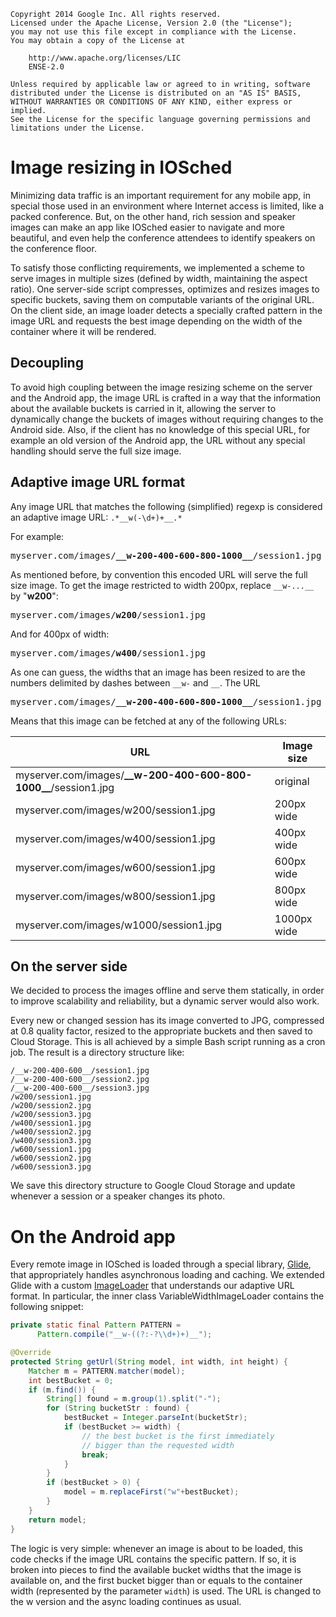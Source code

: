     Copyright 2014 Google Inc. All rights reserved.
    Licensed under the Apache License, Version 2.0 (the "License");
    you may not use this file except in compliance with the License.
    You may obtain a copy of the License at

        http://www.apache.org/licenses/LIC
        ENSE-2.0

    Unless required by applicable law or agreed to in writing, software
    distributed under the License is distributed on an "AS IS" BASIS,
    WITHOUT WARRANTIES OR CONDITIONS OF ANY KIND, either express or implied.
    See the License for the specific language governing permissions and
    limitations under the License.


# Image resizing in IOSched

Minimizing data traffic is an important requirement for any mobile app, in
special those used in an environment where Internet access is limited, like
a packed conference. But, on the other hand, rich session and speaker images
can make an app like IOSched easier to navigate and more beautiful, and even
help the conference attendees to identify speakers on the conference floor.

To satisfy those conflicting requirements, we implemented a scheme to serve
images in multiple sizes (defined by width, maintaining the aspect ratio).
One server-side script compresses, optimizes and resizes images to specific
buckets, saving them on computable variants of the original URL. On the
client side, an image loader detects a specially crafted pattern in the
image URL and requests the best image depending on the width of the
container where it will be rendered.


## Decoupling

To avoid high coupling between the image resizing scheme on the server and
the Android app, the image URL is crafted in a way that the information
about the available buckets is carried in it, allowing the server to
dynamically change the buckets of images without requiring changes to the
Android side. Also, if the client has no knowledge of this special URL, for
example an old version of the Android app, the URL without any special
handling should serve the full size image.


## Adaptive image URL format

Any image URL that matches the following (simplified) regexp is considered
an adaptive image URL: `.*__w(-\d+)+__.*`

For example:

<pre>
myserver.com/images/<b>__w-200-400-600-800-1000__</b>/session1.jpg
</pre>

As mentioned before, by convention this encoded URL will serve the full size
image. To get the image restricted to width 200px, replace `__w-...__` by
"**w200**":

<pre>
myserver.com/images/<b>w200</b>/session1.jpg
</pre>

And for 400px of width:

<pre>
myserver.com/images/<b>w400</b>/session1.jpg
</pre>

As one can guess, the widths that an image has been resized to are the numbers
delimited by dashes between `__w-` and `__`. The URL

<pre>
myserver.com/images/<b>__w-200-400-600-800-1000__</b>/session1.jpg
</pre>

Means that this image can be fetched at any of the following URLs:

URL | Image size
--- | ----------
myserver.com/images/**\_\_w-200-400-600-800-1000\_\_**/session1.jpg | original
myserver.com/images/w200/session1.jpg | 200px wide
myserver.com/images/w400/session1.jpg | 400px wide
myserver.com/images/w600/session1.jpg | 600px wide
myserver.com/images/w800/session1.jpg | 800px wide
myserver.com/images/w1000/session1.jpg | 1000px wide


## On the server side

We decided to process the images offline and serve them statically, in order
to improve scalability and reliability, but a dynamic server would also
work.

Every new or changed session has its image converted to JPG, compressed at
0.8 quality factor, resized to the appropriate buckets and then saved to
Cloud Storage. This is all achieved by a simple Bash script running as a
cron job.  The result is a directory structure like:

    /__w-200-400-600__/session1.jpg
    /__w-200-400-600__/session2.jpg
    /__w-200-400-600__/session3.jpg
    /w200/session1.jpg
    /w200/session2.jpg
    /w200/session3.jpg
    /w400/session1.jpg
    /w400/session2.jpg
    /w400/session3.jpg
    /w600/session1.jpg
    /w600/session2.jpg
    /w600/session3.jpg

We save this directory structure to Google Cloud Storage and update whenever
a session or a speaker changes its photo.

# On the Android app

Every remote image in IOSched is loaded through a special library, [Glide](https://github.com/bumptech/glide),
that appropriately handles asynchronous loading and caching. We extended
Glide with a custom [ImageLoader](../android/src/main/java/com/google/samples/apps/iosched/util/ImageLoader.java) that understands our
adaptive URL format. In particular, the inner class VariableWidthImageLoader
contains the following snippet:

```Java
private static final Pattern PATTERN =
      Pattern.compile("__w-((?:-?\\d+)+)__");

@Override
protected String getUrl(String model, int width, int height) {
    Matcher m = PATTERN.matcher(model);
    int bestBucket = 0;
    if (m.find()) {
        String[] found = m.group(1).split("-");
        for (String bucketStr : found) {
            bestBucket = Integer.parseInt(bucketStr);
            if (bestBucket >= width) {
                // the best bucket is the first immediately
                // bigger than the requested width
                break;
            }
        }
        if (bestBucket > 0) {
            model = m.replaceFirst("w"+bestBucket);
        }
    }
    return model;
}
```

The logic is very simple: whenever an image is about to
be loaded, this code checks if the image URL contains the specific pattern.
If so, it is broken into pieces to find the available bucket widths that the
image is available on, and the first bucket bigger than or equals to the
container width (represented by the parameter `width`) is used. The URL
is changed to the w<bucket> version and the async loading continues as usual.

